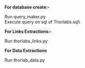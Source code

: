 **For database create:-**

Run query_maker.py\
Execute query on sql of Thorlabs.sql\

**For Links Extractions:-**

Run thorlabs_links.py

**For Data Extractions**

Run thorlab_data.py
